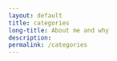 ```yaml
---
layout: default
title: categories
long-title: About me and why
description: 
permalink: /categories
---
```


